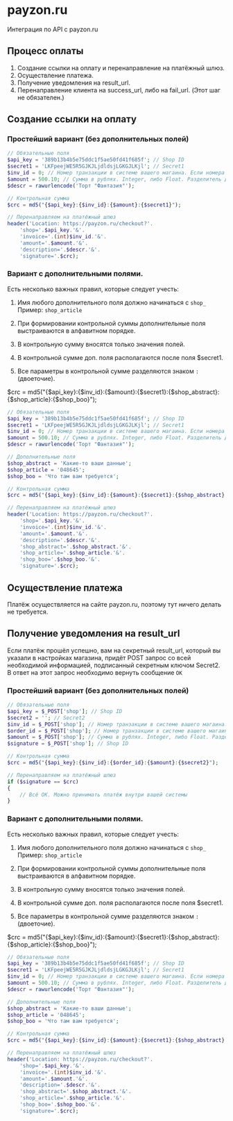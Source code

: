 # payzon.ru
Интеграция по API с payzon.ru

<h2>Процесс оплаты</h2>

1. Создание ссылки на оплату и перенаправление на платёжный шлюз.
2. Осуществление платежа.
3. Получение уведомления на result_url.
4. Перенаправление клиента на success_url, либо на fail_url. (Этот шаг не обязателен.)

<h2>Создание ссылки на оплату</h2>

<h3>Простейший вариант (без дополнительных полей)</h3>

```php
// Обязательные поля
$api_key = '389b13b4b5e75ddc1f5ae50fd41f685f'; // Shop ID
$secret1 = 'LKFpeejWE5R5GJKJLjdldsjLGKGJLKjl'; // Secret1
$inv_id = 0; // Номер транзакции в системе вашего магаина. Если номера у вас не учитываются, ставьте 0
$amount = 500.10; // Сумма в рублях. Integer, либо Float. Разделитель дробной части — точка.
$descr = rawurlencode('Торт "Фантазия"');

// Контрольная сумма
$crc = md5("{$api_key}:{$inv_id}:{$amount}:{$secret1}");

// Перенаправляем на платёжный шлюз
header('Location: https://payzon.ru/checkout?'.
	'shop='.$api_key.'&'.
	'invoice='.(int)$inv_id.'&'.
	'amount='.$amount.'&'.
	'description='.$descr.'&'.
	'signature='.$crc);
```

<h3>Вариант с дополнительными полями.</h3>

Есть несколько важных правил, которые следует учесть:

1. Имя любого дополнительного поля должно начинаться с ```shop_``` Пример: ```shop_article```

2. При формировании контрольной суммы дополнительные поля выстраиваются в алфавитном порядке.
3. В контрольную сумму вносятся только значения полей.
4. В контрольной сумме доп. поля располагаются после поля $secret1.
5. Все параметры в контрольной сумме разделяются знаком ```:``` (двоеточие).

$crc = md5("{$api_key}:{$inv_id}:{$amount}:{$secret1}:{$shop_abstract}:{$shop_article}:{$shop_boo}");

```php
// Обязательные поля
$api_key = '389b13b4b5e75ddc1f5ae50fd41f685f'; // Shop ID
$secret1 = 'LKFpeejWE5R5GJKJLjdldsjLGKGJLKjl'; // Secret1
$inv_id = 0; // Номер транзакции в системе вашего магаина. Если номера у вас не учитываются, ставьте 0
$amount = 500.10; // Сумма в рублях. Integer, либо Float. Разделитель дробной части — точка.
$descr = rawurlencode('Торт "Фантазия"');

// Дополнительные поля
$shop_abstract = 'Какие-то ваши данные';
$shop_article = '048645';
$shop_boo = 'Что там вам требуется';

// Контрольная сумма
$crc = md5("{$api_key}:{$inv_id}:{$amount}:{$secret1}:{$shop_abstract}:{$shop_article}:{$shop_boo}");

// Перенаправляем на платёжный шлюз
header('Location: https://payzon.ru/checkout?'.
	'shop='.$api_key.'&'.
	'invoice='.(int)$inv_id.'&'.
	'amount='.$amount.'&'.
	'description='.$descr.'&'.
	'shop_abstract='.$shop_abstract.'&'.
	'shop_article='.$shop_article.'&'.
	'shop_boo='.$shop_boo.'&'.
	'signature='.$crc);
```

<h2>Осуществление платежа</h2>

Платёж осуществляется на сайте payzon.ru, поэтому тут ничего делать не требуется.

<h2>Получение уведомления на result_url</h2>

Если платёж прошёл успешно, вам на секретный result_url, который вы указали в настройках магазина, придёт POST запрос со всей необходимой информацией, подписанный секретным ключом Secret2. В ответ на этот запрос необходимо вернуть сообщение ```OK```

<h3>Простейший вариант (без дополнительных полей)</h3>

```php
// Обязательные поля
$api_key = $_POST['shop']; // Shop ID
$secret2 = ''; // Secret2
$inv_id = $_POST['shop']; // Номер транзакции в системе вашего магаина. Если номера у вас не учитываются, ставьте 0
$order_id = $_POST['shop']; // Номер транзакции в системе вашего магаина. Если номера у вас не учитываются, ставьте 0
$amount = $_POST['shop']; // Сумма в рублях. Integer, либо Float. Разделитель дробной части — точка.
$signature = $_POST['shop']; // Shop ID

// Контрольная сумма
$crc = md5("{$api_key}:{$inv_id}:{$order_id}:{$amount}:{$secret2}");

// Перенаправляем на платёжный шлюз
if ($signature == $crc)
{
	// Всё ОК. Можно принимать платёж внутри вашей системы
}
```

<h3>Вариант с дополнительными полями.</h3>

Есть несколько важных правил, которые следует учесть:

1. Имя любого дополнительного поля должно начинаться с ```shop_``` Пример: ```shop_article```

2. При формировании контрольной суммы дополнительные поля выстраиваются в алфавитном порядке.
3. В контрольную сумму вносятся только значения полей.
4. В контрольной сумме доп. поля располагаются после поля $secret1.
5. Все параметры в контрольной сумме разделяются знаком ```:``` (двоеточие).

$crc = md5("{$api_key}:{$inv_id}:{$amount}:{$secret1}:{$shop_abstract}:{$shop_article}:{$shop_boo}");

```php
// Обязательные поля
$api_key = '389b13b4b5e75ddc1f5ae50fd41f685f'; // Shop ID
$secret1 = 'LKFpeejWE5R5GJKJLjdldsjLGKGJLKjl'; // Secret1
$inv_id = 0; // Номер транзакции в системе вашего магаина. Если номера у вас не учитываются, ставьте 0
$amount = 500.10; // Сумма в рублях. Integer, либо Float. Разделитель дробной части — точка.
$descr = rawurlencode('Торт "Фантазия"');

// Дополнительные поля
$shop_abstract = 'Какие-то ваши данные';
$shop_article = '048645';
$shop_boo = 'Что там вам требуется';

// Контрольная сумма
$crc = md5("{$api_key}:{$inv_id}:{$amount}:{$secret1}:{$shop_abstract}:{$shop_article}:{$shop_boo}");

// Перенаправляем на платёжный шлюз
header('Location: https://payzon.ru/checkout?'.
	'shop='.$api_key.'&'.
	'invoice='.(int)$inv_id.'&'.
	'amount='.$amount.'&'.
	'description='.$descr.'&'.
	'shop_abstract='.$shop_abstract.'&'.
	'shop_article='.$shop_article.'&'.
	'shop_boo='.$shop_boo.'&'.
	'signature='.$crc);
```
